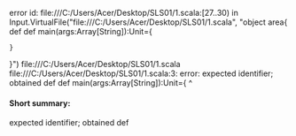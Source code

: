 error id: file:///C:/Users/Acer/Desktop/SLS01/1.scala:[27..30) in Input.VirtualFile("file:///C:/Users/Acer/Desktop/SLS01/1.scala", "object area{
    def
    def main(args:Array[String]):Unit={

    }
}")
file:///C:/Users/Acer/Desktop/SLS01/1.scala
file:///C:/Users/Acer/Desktop/SLS01/1.scala:3: error: expected identifier; obtained def
    def main(args:Array[String]):Unit={
    ^
#### Short summary: 

expected identifier; obtained def